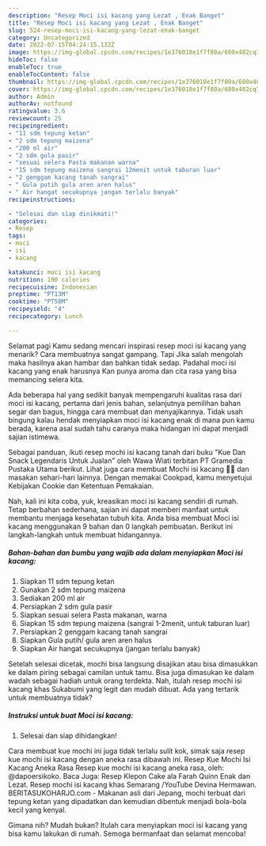 ```yaml
---
description: "Resep Moci isi kacang yang Lezat , Enak Banget"
title: "Resep Moci isi kacang yang Lezat , Enak Banget"
slug: 524-resep-moci-isi-kacang-yang-lezat-enak-banget
category: Uncategorized
date: 2022-07-15T04:24:15.132Z
image: https://img-global.cpcdn.com/recipes/1e376018e1f7f80a/680x482cq70/moci-isi-kacang-foto-resep-utama.jpg
hideToc: false
enableToc: true
enableTocContent: false
thumbnail: https://img-global.cpcdn.com/recipes/1e376018e1f7f80a/680x482cq70/moci-isi-kacang-foto-resep-utama.jpg
cover: https://img-global.cpcdn.com/recipes/1e376018e1f7f80a/680x482cq70/moci-isi-kacang-foto-resep-utama.jpg
author: Admin
authorAv: notfound
ratingvalue: 3.6
reviewcount: 25
recipeingredient:
- "11 sdm tepung ketan"
- "2 sdm tepung maizena"
- "200 ml air"
- "2 sdm gula pasir"
- "sesuai selera Pasta makanan warna"
- "15 sdm tepung maizena sangrai 12menit untuk taburan luar"
- "2 genggam kacang tanah sangrai"
- " Gula putih gula aren aren halus"
- " Air hangat secukupnya jangan terlalu banyak"
recipeinstructions:

- "Selesai dan siap dinikmati!"
categories:
- Resep
tags:
- moci
- isi
- kacang

katakunci: moci isi kacang 
nutrition: 190 calories
recipecuisine: Indonesian
preptime: "PT13M"
cooktime: "PT58M"
recipeyield: "4"
recipecategory: Lunch

---
```



Selamat pagi Kamu sedang mencari inspirasi resep moci isi kacang yang menarik? Cara membuatnya sangat gampang. Tapi Jika salah mengolah maka hasilnya akan hambar dan bahkan tidak sedap. Padahal moci isi kacang yang enak harusnya Kan punya aroma dan cita rasa yang bisa memancing selera kita.


Ada beberapa hal yang sedikit banyak mempengaruhi kualitas rasa dari moci isi kacang, pertama dari jenis bahan, selanjutnya pemilihan bahan segar dan bagus, hingga cara membuat dan menyajikannya. Tidak usah bingung kalau hendak menyiapkan moci isi kacang enak di mana pun kamu berada, karena asal sudah tahu caranya maka hidangan ini dapat menjadi sajian istimewa.

Sebagai panduan, ikuti resep mochi isi kacang tanah dari buku &#34;Kue Dan Snack Legendaris Untuk Jualan&#34; oleh Wawa Wiati terbitan PT Gramedia Pustaka Utama berikut. Lihat juga cara membuat Mochi isi kacang 🥜🌼 dan masakan sehari-hari lainnya. Dengan memakai Cookpad, kamu menyetujui Kebijakan Cookie dan Ketentuan Pemakaian.


Nah, kali ini kita coba, yuk, kreasikan moci isi kacang sendiri di rumah. Tetap berbahan sederhana, sajian ini dapat memberi manfaat untuk membantu menjaga kesehatan tubuh kita. Anda bisa membuat Moci isi kacang menggunakan 9 bahan dan 0 langkah pembuatan. Berikut ini langkah-langkah untuk membuat hidangannya.

<!--inarticleads1-->

##### Bahan-bahan dan bumbu yang wajib ada dalam menyiapkan Moci isi kacang:

1. Siapkan 11 sdm tepung ketan
1. Gunakan 2 sdm tepung maizena
1. Sediakan 200 ml air
1. Persiapkan 2 sdm gula pasir
1. Siapkan sesuai selera Pasta makanan, warna
1. Siapkan 15 sdm tepung maizena (sangrai 1-2menit, untuk taburan luar)
1. Persiapkan 2 genggam kacang tanah sangrai
1. Siapkan  Gula putih/ gula aren aren halus
1. Siapkan  Air hangat secukupnya (jangan terlalu banyak)


Setelah selesai dicetak, mochi bisa langsung disajikan atau bisa dimasukkan ke dalam piring sebagai camilan untuk tamu. Bisa juga dimasukan ke dalam wadah sebagai hadiah untuk orang terdekta. Nah, itulah resep mochi isi kacang khas Sukabumi yang legit dan mudah dibuat. Ada yang tertarik untuk membuatnya tidak? 

<!--inarticleads2-->

##### Instruksi untuk buat Moci isi kacang:


1. Selesai dan siap dihidangkan!

Cara membuat kue mochi ini juga tidak terlalu sulit kok, simak saja resep kue mochi isi kacang dengan aneka rasa dibawah ini. Resep Kue Mochi Isi Kacang Aneka Rasa Resep kue mochi isi kacang aneka rasa, oleh: @dapoersikoko. Baca Juga: Resep Klepon Cake ala Farah Quinn Enak dan Lezat. Resep mochi isi kacang khas Semarang /YouTube Devina Hermawan. BERITASUKOHARJO.com - Makanan asli dari Jepang, mochi terbuat dari tepung ketan yang dipadatkan dan kemudian dibentuk menjadi bola-bola kecil yang kenyal. 

Gimana nih? Mudah bukan? Itulah cara menyiapkan moci isi kacang yang bisa kamu lakukan di rumah. Semoga bermanfaat dan selamat mencoba!
